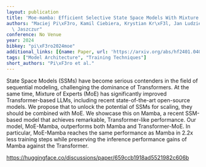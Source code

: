 ```yaml
---
layout: publication
title: 'Moe-mamba: Efficient Selective State Space Models With Mixture Of Experts'
authors: "Maciej Pi\xF3ro, Kamil Ciebiera, Krystian Kr\xF3l, Jan Ludziejewski, Sebastian\
  \ Jaszczur"
conference: No Venue
year: 2024
bibkey: "pi\xF3ro2024moe"
additional_links: [{name: Paper, url: 'https://arxiv.org/abs/hf2401.04081'}]
tags: ["Model Architecture", "Training Techniques"]
short_authors: "Pi\xF3ro et al."
---
```

State Space Models (SSMs) have become serious contenders in the field of sequential modeling, challenging the dominance of Transformers. At the same time, Mixture of Experts (MoE) has significantly improved Transformer-based LLMs, including recent state-of-the-art open-source models. We propose that to unlock the potential of SSMs for scaling, they should be combined with MoE. We showcase this on Mamba, a recent SSM-based model that achieves remarkable, Transformer-like performance. Our model, MoE-Mamba, outperforms both Mamba and Transformer-MoE. In particular, MoE-Mamba reaches the same performance as Mamba in 2.2x less training steps while preserving the inference performance gains of Mamba against the Transformer.

https://huggingface.co/discussions/paper/659ccb1918ad5521982c606b